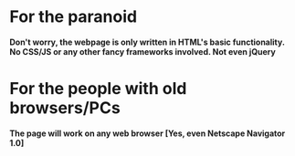 # For the paranoid
**Don't worry, the webpage is only written in HTML's basic functionality. No CSS/JS or any other fancy frameworks involved. Not even jQuery**
# For the people with old browsers/PCs
**The page will work on any web browser [Yes, even Netscape Navigator 1.0]**
